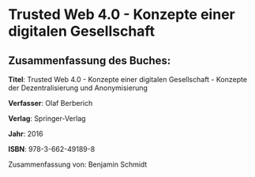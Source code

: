 # Trusted Web 4.0 - Konzepte einer digitalen Gesellschaft

## Zusammenfassung des Buches:

**Titel**: Trusted Web 4.0 - Konzepte einer digitalen Gesellschaft - Konzepte der Dezentralisierung und Anonymisierung  

**Verfasser**: Olaf Berberich

**Verlag**: Springer-Verlag

**Jahr**: 2016

**ISBN**: 978-3-662-49189-8

Zusammenfassung von: Benjamin Schmidt

